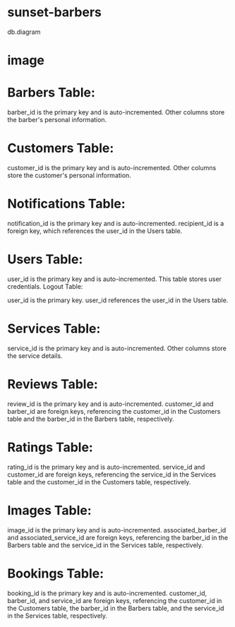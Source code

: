# sunset-barbers
db.diagram


# image

# Barbers Table:

barber_id is the primary key and is auto-incremented.
Other columns store the barber's personal information.
# Customers Table:

customer_id is the primary key and is auto-incremented.
Other columns store the customer's personal information.
# Notifications Table:

notification_id is the primary key and is auto-incremented.
recipient_id is a foreign key, which references the user_id in the Users table.
# Users Table:

user_id is the primary key and is auto-incremented.
This table stores user credentials.
Logout Table:

user_id is the primary key.
user_id references the user_id in the Users table.
# Services Table:

service_id is the primary key and is auto-incremented.
Other columns store the service details.
# Reviews Table:

review_id is the primary key and is auto-incremented.
customer_id and barber_id are foreign keys, referencing the customer_id in the Customers table and the barber_id in the Barbers table, respectively.
# Ratings Table:

rating_id is the primary key and is auto-incremented.
service_id and customer_id are foreign keys, referencing the service_id in the Services table and the customer_id in the Customers table, respectively.

# Images Table:

image_id is the primary key and is auto-incremented.
associated_barber_id and associated_service_id are foreign keys, referencing the barber_id in the Barbers table and the service_id in the Services table, respectively.
# Bookings Table:

booking_id is the primary key and is auto-incremented.
customer_id, barber_id, and service_id are foreign keys, referencing the customer_id in the Customers table, the barber_id in the Barbers table, and the service_id in the Services table, respectively.